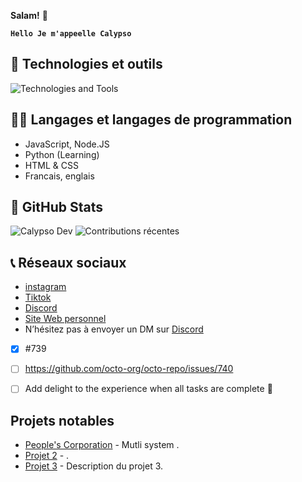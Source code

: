 **Salam!** 👋

**`Hello Je m'appeelle Calypso`**
## 🧰 Technologies et outils

<div>
  <img src="https://skillicons.dev/icons?i=discord,vscode,nodejs,html,css,js,cpp,c#,github" alt="Technologies and Tools" />
</div>

## 👨‍💻 Langages et langages de programmation
* JavaScript, Node.JS
* Python (Learning)
* HTML & CSS
* Francais, englais

## 🗽 GitHub Stats

![Calypso Dev](https://github-readme-stats.vercel.app/api?username=Calypsoshow&show_icons=true)
![Contributions récentes](https://github-readme-streak-stats.herokuapp.com/?user=Calypsoshow)

## 📞 Réseaux sociaux
- [instagram](https://www.instagram.com/antonin77_/)
- [Tiktok](https://www.tiktok.com/@calypso_officiel)
- [Discord](https://discord.gg/UvjayyYjQa)
- [Site Web personnel](https://www.peoplesvibe.ouiweb.eu/)
- N’hésitez pas à envoyer un DM sur [Discord](https://discord.com/users/411605364899971093)


- [x] #739
- [ ] <https://github.com/octo-org/octo-repo/issues/740>
- [ ] Add delight to the experience when all tasks are complete :tada:


<!--
> [!NOTE]
> Informations utiles que les utilisateurs devraient connaître, même en parcourant rapidement le contenu.

> [!TIP]
> Conseils utiles pour faire les choses mieux ou plus facilement.

> [!IMPORTANT]
> Informations clés que les utilisateurs doivent connaître pour atteindre leur objectif.

> [!WARNING]
> Informations urgentes qui nécessitent l'attention immédiate de l'utilisateur pour éviter des problèmes.

> [!CAUTION]
> Avertissements sur les risques ou les résultats négatifs de certaines actions.
-->

## Projets notables
- [People's Corporation](https://www.peoplesvibe.ouiweb.eu/pages/ImGui/LOGICIEL.exe) - Mutli system  .
- [Projet 2](lien_vers_le_projet_2) - .
- [Projet 3](lien_vers_le_projet_3) - Description du projet 3.



